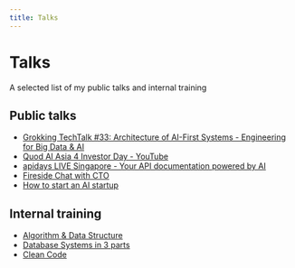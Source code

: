 ```yaml
---
title: Talks
---
```


# Talks

A selected list of my public talks and internal training

## Public talks

* [Grokking TechTalk #33: Architecture of AI-First Systems - Engineering for Big Data & AI](https://www.slideshare.net/GrokkingVN/grokking-techtalk-33-architecture-of-aifirst-systems-engineering-for-big-data-ai)
* [Quod AI Asia 4 Investor Day - YouTube](https://www.youtube.com/watch?v=OyENQzzO1sQ)
* [apidays LIVE Singapore - Your API documentation powered by AI ](https://www.slideshare.net/APIdays_official/apidays-live-singapore-your-api-documentation-powered-by-ai-by-herv-vu-roussel)
* [Fireside Chat with CTO](https://ticketbox.vn/event/fireside-chat-with-cto-63961)
* [How to start an AI startup](https://docs.google.com/presentation/d/1CpAb_PfY56bJPSXQtG31PHiAOige_IuSuegzAM_pQsk/edit#slide=id.p)

## Internal training

* [Algorithm & Data Structure](https://docs.google.com/presentation/d/1ctTsLtCn6BmJp_IRFY4cYYpZ-kA4oIhosibF0Y-JZDE/edit?usp=drive_web&ouid=103581145333418174958)
* [Database Systems in 3 parts](https://docs.google.com/presentation/d/1Ym8tB9uISEriyl6Dp-eoHQ180_RbJnglDsYY6lGvytk/edit?usp=drive_web&ouid=103581145333418174958)
* [Clean Code](https://docs.google.com/presentation/d/15HPPD2qejg2IA6qwVMT1STs6Gr8NuZNN_A3EBFhtf3o/edit#slide=id.g104869c1fb9_0_83)

<Nav />
<Footer />

